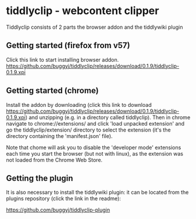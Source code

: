 tiddlyclip -  webcontent clipper
==========

Tiddlyclip consists of 2 parts the browser addon and the tiddlywiki plugin

## Getting started (firefox from v57)
Click this link to start installing browser addon.
https://github.com/buggyj/tiddlyclip/releases/download/0.1.9/tiddlyclip-0.1.9.xpi


## Getting started (chrome)
Install the addon by downloading (click this  link to download https://github.com/buggyj/tiddlyclip/releases/download/0.1.9/tiddlyclip-0.1.9.xpi) and unzipping (e.g. in a directory called tiddlyclip). 
Then in chrome navigate to chrome://extensions/ and click 'load unpacked extension' and go the tiddlyclip/extension/ directory to select the extension (it's the directory containing the 'manifest.json' file).

Note that chome will ask you to disable the 'developer mode' extensions each time you start the browser (but not with linux), as the extension was not loaded from the Chrome Web Store.

## Getting the plugin
It is also necessary to install the tiddlywiki plugin: it can be located from the plugins repository (click the link in the readme):

https://github.com/buggyj/tiddlyclip-plugin
